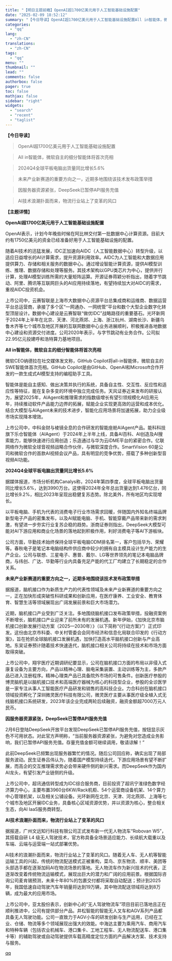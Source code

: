 ```yaml
---
title: "【明日主题前瞻】OpenAI超1700亿美元用于人工智能基础设施配置"
date: "2025-02-09 18:52:12"
summary: "【今日导读】OpenAI超1700亿美元用于人工智能基础设施配置All in智能体，微软自主的细分智..."
categories:
  - "qq"
lang:
  - "zh-CN"
translations:
  - "zh-CN"
tags:
  - "qq"
menu: ""
thumbnail: ""
lead: ""
comments: false
authorbox: false
pager: true
toc: false
mathjax: false
sidebar: "right"
widgets:
  - "search"
  - "recent"
  - "taglist"
---
```


**【今日导读】**

> OpenAI超1700亿美元用于人工智能基础设施配置

> All in智能体，微软自主的细分智能体将首次亮相

> 2024Q4全球平板电脑出货量同比增长5.6%

> 未来产业新赛道的重要方向之一，近期多地围绕该技术发布政策举措

> 因服务器资源紧张，DeepSeek已暂停API服务充值

> AI技术浪潮扑面而来，物流行业站上了变革的风口

**【主题详情】**

**OpenAI超1700亿美元用于人工智能基础设施配置**

OpenAI表示，计划今年晚些时候在阿比林交付第一批数据中心计算资源。目前大约有1750亿美元的资金已经准备好用于人工智能基础设施的配置。

随着AI技术的迅猛发展，IDC正加速向AIDC（人工智能数据中心）转型升级，以适应日益增长的AI计算需求，提升资源利用效率。AIDC为人工智能和大数据应用提供算力、存储和相关服务的数据中心。通过增设智能计算资源，提供AI模型训练、推理、数据存储和处理等服务。其技术架构以GPU类芯片为中心，提供并行计算，处理AI模型训练所需的大量矩阵运算。开源证券蒋颖分析指出，随着字节跳动、阿里、腾讯等互联网巨头的AI应用持续落地，有望持续加大对AIDC的需求，重视AIDC投资机会。

上市公司中，云赛智联是上海市大数据中心资源平台总集成商和运维商、数据运营平台总运营商，承接了多个区“一网通办、一网统管”平台和数个大型企业数字化转型顶层设计。数据中心建设是云赛智联“做优IDC”战略路径的重要基石。光环新网于2024年上半年在北京、天津、河北燕郊、上海、浙江杭州、湖南长沙、新疆乌鲁木齐等七个城市及地区开展的互联网数据中心业务进展顺利，积极推进各地数据中心建设和资源交付进度。公司2020年表示，与字节跳动有业务合作。公司拟22.95亿元投建呼和浩特算力基地项目。

**All in智能体，微软自主的细分智能体将首次亮相**

微软CEO纳德拉在社交媒体发文称，GitHub Copilot将all-in智能体，微软自主的SWE智能体首次亮相。GitHub Copilot是由GitHub、OpenAI和Microsoft合作开发的一款生成式AI模型支持的编程助手工具。

智能体是能自主感知、做出决策并执行的系统，具备自主性、交互性、反应性和适应性等特征，能在复杂多变的环境中独立完成任务。天风证券近来发布的研报认为，展望2025年，AIAgent和推理需求的指数级增长有望引领规模化AI应用元年，持续推动软件产品能力边界的拓展，赋能企业实现更高效的运营和成本优化。结合大模型与AIAgent未来的技术进步，智能化应用场景将加速拓展，助力企业级市场实现降本增效。

上市公司中，中科金财与棱镜全息的合作研发的智能座舱AIAgent产品。能科科技旗下乐仓智能体（AIAgent）于2024年上半年上线，具备AI百科、AI创造及AI搜索能力，能够快速进行应用创造；乐造通过与华为云iDME平台的紧密合作。亿联网络作为微软全球音视频战略合作伙伴，与微软深度合作。SmartVision 60是公司和微软合作的首款AI视频会议产品，具有明显的竞争优势，搭载了多种创新型音视频AI功能。

**2024Q4全球平板电脑出货量同比增长5.6%**

据媒体报道，市场分析机构Canalys称，2024年第四季度，全球平板电脑出货量同比增长5.6%，达到3990万台。这使得2024年全年总出货量达到1.476亿台，同比增长9.2%，相比2023年呈现出稳健复苏态势。除北美外，所有地区均实现增长。

以平板电脑、手机为代表的消费电子行业市场需求回暖，伴随国内外知名终端品牌新型电子产品的密集发布，以及AI赋能电脑、手机、智能穿戴产品带来新的需求刺激，有望进一步夯实行业复苏企稳的趋势。浙商证券则指出，DeepSeek大模型可能对AI下游应用和商业化场景的落地起到积极作用，利好消费电子等AI下游板块。

公司方面，华勤技术始终保持全球平板电脑ODM排名第一，客户包括华为、荣耀等。春秋电子是笔记本电脑结构件供应商中较少的拥有自主模具设计生产能力的生产企业。公司与联想、三星电子、惠普、戴尔、LG等世界领先的笔记本电脑品牌商，与纬创、广达、华勤等行业内具备充足产能的代工厂均建立了长期稳定的合作关系。

**未来产业新赛道的重要方向之一，近期多地围绕该技术发布政策举措**

据报道，脑机接口作为新质生产力的代表性领域及未来产业新赛道的重要方向之一，正在加快形成突破性科研成果和创新应用，在医疗康养、工业安全、教育体育、智慧生活等领域展现出广阔发展前景和巨大市场潜力。

近期，脑机接口产业受到广泛关注。多地围绕脑机接口发布政策举措，投融资案例不断增长，脑机接口产业迎来了前所未有的发展机遇。新年伊始，《加快北京市脑机接口创新发展行动方案（2025—2030年）》（以下简称“《行动方案》”）正式印发。这份由北京市科委、中关村管委会会同市经济和信息化局联合印发的《行动方案》，旨在抢抓全球脑机接口发展机遇，加快打造高水平脑机接口创新与产业高地。东吴证券预计随着技术快速迭代，脑机接口相关公司将持续在技术和市场方面取得突破。

上市公司中，翔宇医疗近期调研纪要显示，公司在脑机接口方面的布局以非侵入式康复设备为主要方向，产品以精神心理、脑电采集装置、主动训练等为主，多款产品已进入注册程序。精神心理类产品已具备院外市场的可售条件。创新医疗参股的博灵脑机是以脑机接口技术和高端医疗器械为核心的科技型企业，参股的全诊医学是一家专注从事人工智能医疗产品研发和销售的高科技企业。力合科创在脑机接口领域投资孵化了深圳微灵医疗科技有限公司，微灵医疗主要从事医疗级全植入式无线脑机接口系统研发，2023年该企业完成两轮后续融资，融资金额超7000万元人民币。

**因服务器资源紧张，DeepSeek已暂停API服务充值**

2月6日登陆DeepSeek开放平台发现DeepSeek已暂停API服务充值，按钮显示灰色不可用状态。对此官方声明称，“当前服务器资源紧张，为避免对您造成业务影响，我们已暂停API服务充值。存量充值金额可继续调用，敬请谅解！”

此前DeepSeek已频繁出现服务器繁忙的情况。随后公司回应称，确实出现了局部服务波动。民生证券吕伟认为，随着国产模型持续迭代，下游应用场景有望不断扩展，而高企的交互推理需求势必会带来硬件侧的新兴需求。而DeepSeek作为国内AI龙头，有望引发产业链侧的升级。

上市公司中，超讯通信转型成为IDC综合服务商，目前投资了超讯宁淮绿色数字经济算力中心，主要布置3960台6KW/Rack机柜、54个运营商设备机架、14个算力中心管理机架，以及相关公铺设备。光环新网在北京、天津、河北燕郊、上海等七个城市及地区开展IDC业务，具备核心区域资源优势，并以资源为核心，整合相关生态，向AI IaaS服务商转型。

**AI技术浪潮扑面而来，物流行业站上了变革的风口**

据报道，广州文远知行科技有限公司正式发布新一代无人物流车“Robovan W5”，其搭载自研 L4 级无人驾驶技术，官方称具备全场景适应能力、长续航大载重以及车端、云端与运营端一站式部署优势。

AI技术的浪潮扑面而来，物流行业站上了变革的风口。随着无人车、无人机等智能运输工具的兴起，传统的物流配送模式正被重构，菜鸟、京东物流、顺丰、美团等头部选手都在逐渐加码AI在物流场景的落地。无人物流车作为新兴技术的代表，正逐渐改变着传统物流运输模式，展现出巨大的潜力和广阔的应用前景。根据国际咨询公司麦肯锡预测，未来十年80%的包裹交付都将采取自动配送；预计到2025年，我国低速自动驾驶汽车年销量将达到19万辆，其中物流配送领域将达到8万辆，成为最大的应用市场。

上市公司中，亚太股份表示，创新中心的“无人驾驶物流车”项目目前已落地且正在顺利推进中，公司有提供部分产品。井松智能的智能无人叉车和AGV系列产品都具备无人驾驶功能。公司一直致力于AGV小车的研发创新与生产运用，已经在工业、仓储、物流等多个领域展现出强大的效能。中海达主要为乘用汽车、商用汽车和特种车辆（包括农业机械车、港口集卡、工地工程车、无人物流配送车、港口集卡等）的辅助驾驶或自动驾驶提供车载高精度定位方面的产品解决方案、技术支持与服务。

[qq](https://new.qq.com/rain/a/20250209A059PW00)
